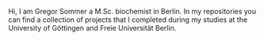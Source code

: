 Hi, I am Gregor Sommer a M.Sc. biochemist in Berlin. In my repositories you can find a collection of projects that I completed during my studies at the University of Göttingen and Freie Universität Berlin. 
